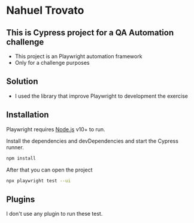# Nahuel Trovato
## This is Cypress project for a QA Automation challenge

- This project is an Playwright automation framework
- Only for a challenge purposes


## Solution

- I used the library that improve Playwright to development the exercise  

## Installation

Playwright requires [Node.js](https://nodejs.org/) v10+ to run.

Install the dependencies and devDependencies and start the Cypress runner.

```sh
npm install
```
After that you can open the project
```sh
npx playwright test --ui
```

## Plugins

I don't use any plugin to run these test.